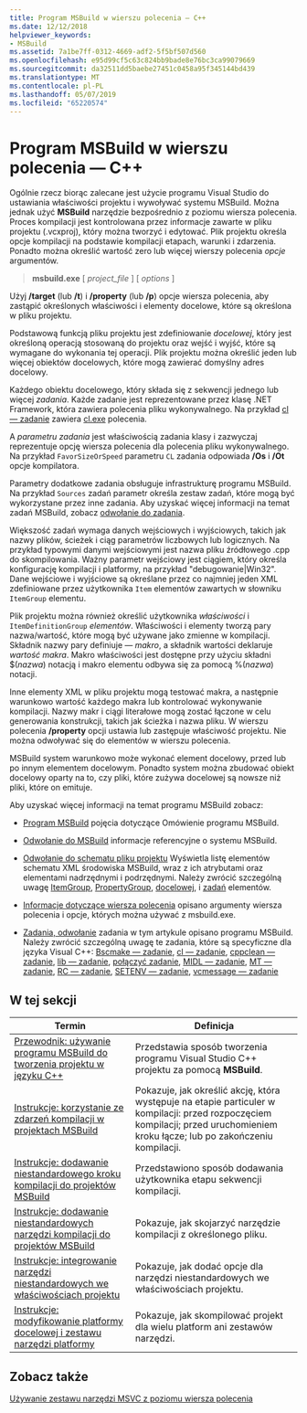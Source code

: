 ```yaml
---
title: Program MSBuild w wierszu polecenia — C++
ms.date: 12/12/2018
helpviewer_keywords:
- MSBuild
ms.assetid: 7a1be7ff-0312-4669-adf2-5f5bf507d560
ms.openlocfilehash: e95d99cf5c63c824bb9bade8e76bc3ca99079669
ms.sourcegitcommit: da32511dd5baebe27451c0458a95f345144bd439
ms.translationtype: MT
ms.contentlocale: pl-PL
ms.lasthandoff: 05/07/2019
ms.locfileid: "65220574"
---
```

# <a name="msbuild-on-the-command-line---c"></a>Program MSBuild w wierszu polecenia — C++

Ogólnie rzecz biorąc zalecane jest użycie programu Visual Studio do ustawiania właściwości projektu i wywoływać systemu MSBuild. Można jednak użyć **MSBuild** narzędzie bezpośrednio z poziomu wiersza polecenia. Proces kompilacji jest kontrolowana przez informacje zawarte w pliku projektu (.vcxproj), który można tworzyć i edytować. Plik projektu określa opcje kompilacji na podstawie kompilacji etapach, warunki i zdarzenia. Ponadto można określić wartość zero lub więcej wierszy polecenia *opcje* argumentów.

> **msbuild.exe** [ *project_file* ] [ *options* ]

Użyj **/target** (lub **/t**) i **/property** (lub **/p**) opcje wiersza polecenia, aby zastąpić określonych właściwości i elementy docelowe, które są określona w pliku projektu.

Podstawową funkcją pliku projektu jest zdefiniowanie *docelowej*, który jest określoną operacją stosowaną do projektu oraz wejść i wyjść, które są wymagane do wykonania tej operacji. Plik projektu można określić jeden lub więcej obiektów docelowych, które mogą zawierać domyślny adres docelowy.

Każdego obiektu docelowego, który składa się z sekwencji jednego lub więcej *zadania*. Każde zadanie jest reprezentowane przez klasę .NET Framework, która zawiera polecenia pliku wykonywalnego. Na przykład [cl — zadanie](/visualstudio/msbuild/cl-task) zawiera [cl.exe](reference/compiling-a-c-cpp-program.md) polecenia.

A *parametru zadania* jest właściwością zadania klasy i zazwyczaj reprezentuje opcję wiersza polecenia dla polecenia pliku wykonywalnego. Na przykład `FavorSizeOrSpeed` parametru `CL` zadania odpowiada **/Os** i **/Ot** opcje kompilatora.

Parametry dodatkowe zadania obsługuje infrastrukturę programu MSBuild. Na przykład `Sources` zadań parametr określa zestaw zadań, które mogą być wykorzystane przez inne zadania. Aby uzyskać więcej informacji na temat zadań MSBuild, zobacz [odwołanie do zadania](/visualstudio/msbuild/msbuild-task-reference).

Większość zadań wymaga danych wejściowych i wyjściowych, takich jak nazwy plików, ścieżek i ciąg parametrów liczbowych lub logicznych. Na przykład typowymi danymi wejściowymi jest nazwa pliku źródłowego .cpp do skompilowania. Ważny parametr wejściowy jest ciągiem, który określa konfigurację kompilacji i platformy, na przykład "debugowanie\|Win32". Dane wejściowe i wyjściowe są określane przez co najmniej jeden XML zdefiniowane przez użytkownika `Item` elementów zawartych w słowniku `ItemGroup` elementu.

Plik projektu można również określić użytkownika *właściwości* i `ItemDefinitionGroup` *elementów*. Właściwości i elementy tworzą pary nazwa/wartość, które mogą być używane jako zmienne w kompilacji. Składnik nazwy pary definiuje *— makro*, a składnik wartości deklaruje *wartość makra*. Makro właściwości jest dostępne przy użyciu składni $(*nazwa*) notacją i makro elementu odbywa się za pomocą %(*nazwa*) notacji.

Inne elementy XML w pliku projektu mogą testować makra, a następnie warunkowo wartość każdego makra lub kontrolować wykonywanie kompilacji. Nazwy makr i ciągi literałowe mogą zostać łączone w celu generowania konstrukcji, takich jak ścieżka i nazwa pliku. W wierszu polecenia **/property** opcji ustawia lub zastępuje właściwość projektu. Nie można odwoływać się do elementów w wierszu polecenia.

MSBuild system warunkowo może wykonać element docelowy, przed lub po innym elementem docelowym. Ponadto system można zbudować obiekt docelowy oparty na to, czy pliki, które zużywa docelowej są nowsze niż pliki, które on emituje.

Aby uzyskać więcej informacji na temat programu MSBuild zobacz:

- [Program MSBuild](/visualstudio/msbuild/msbuild) pojęcia dotyczące Omówienie programu MSBuild.

- [Odwołanie do MSBuild](/visualstudio/msbuild/msbuild-reference) informacje referencyjne o systemu MSBuild.

- [Odwołanie do schematu pliku projektu](/visualstudio/msbuild/msbuild-project-file-schema-reference) Wyświetla listę elementów schematu XML środowiska MSBuild, wraz z ich atrybutami oraz elementami nadrzędnymi i podrzędnymi. Należy zwrócić szczególną uwagę [ItemGroup](/visualstudio/msbuild/itemgroup-element-msbuild), [PropertyGroup](/visualstudio/msbuild/propertygroup-element-msbuild), [docelowej](/visualstudio/msbuild/target-element-msbuild), i [zadań](/visualstudio/msbuild/task-element-msbuild) elementów.

- [Informacje dotyczące wiersza polecenia](/visualstudio/msbuild/msbuild-command-line-reference) opisano argumenty wiersza polecenia i opcje, których można używać z msbuild.exe.

- [Zadania, odwołanie](/visualstudio/msbuild/msbuild-task-reference) zadania w tym artykule opisano programu MSBuild. Należy zwrócić szczególną uwagę te zadania, które są specyficzne dla języka Visual C++: [Bscmake — zadanie](/visualstudio/msbuild/bscmake-task), [cl — zadanie](/visualstudio/msbuild/cl-task), [cppclean — zadanie](/visualstudio/msbuild/cppclean-task), [lib — zadanie](/visualstudio/msbuild/lib-task), [połączyć zadanie](/visualstudio/msbuild/link-task), [MIDL — zadanie](/visualstudio/msbuild/midl-task), [MT — zadanie](/visualstudio/msbuild/mt-task), [RC — zadanie](/visualstudio/msbuild/rc-task), [SETENV — zadanie](/visualstudio/msbuild/setenv-task), [vcmessage — zadanie](/visualstudio/msbuild/vcmessage-task)

## <a name="in-this-section"></a>W tej sekcji

|Termin|Definicja|
|----------|----------------|
|[Przewodnik: używanie programu MSBuild do tworzenia projektu w języku C++](walkthrough-using-msbuild-to-create-a-visual-cpp-project.md)|Przedstawia sposób tworzenia programu Visual Studio C++ projektu za pomocą **MSBuild**.|
|[Instrukcje: korzystanie ze zdarzeń kompilacji w projektach MSBuild](how-to-use-build-events-in-msbuild-projects.md)|Pokazuje, jak określić akcję, która występuje na etapie particuler w kompilacji: przed rozpoczęciem kompilacji; przed uruchomieniem kroku łącze; lub po zakończeniu kompilacji.|
|[Instrukcje: dodawanie niestandardowego kroku kompilacji do projektów MSBuild](how-to-add-a-custom-build-step-to-msbuild-projects.md)|Przedstawiono sposób dodawania użytkownika etapu sekwencji kompilacji.|
|[Instrukcje: dodawanie niestandardowych narzędzi kompilacji do projektów MSBuild](how-to-add-custom-build-tools-to-msbuild-projects.md)|Pokazuje, jak skojarzyć narzędzie kompilacji z określonego pliku.|
|[Instrukcje: integrowanie narzędzi niestandardowych we właściwościach projektu](how-to-integrate-custom-tools-into-the-project-properties.md)|Pokazuje, jak dodać opcje dla narzędzi niestandardowych we właściwościach projektu.|
|[Instrukcje: modyfikowanie platformy docelowej i zestawu narzędzi platformy](how-to-modify-the-target-framework-and-platform-toolset.md)|Pokazuje, jak skompilować projekt dla wielu platform ani zestawów narzędzi.|

## <a name="see-also"></a>Zobacz także

[Używanie zestawu narzędzi MSVC z poziomu wiersza polecenia](building-on-the-command-line.md)
